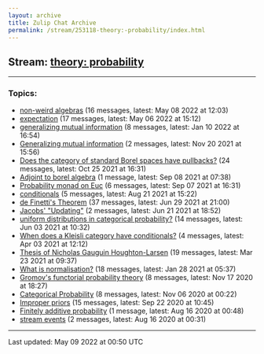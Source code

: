 ```yaml
---
layout: archive
title: Zulip Chat Archive
permalink: /stream/253118-theory:-probability/index.html
---
```


## Stream: [theory: probability](https://mattecapu.github.io/ct-zulip-archive/stream/253118-theory:-probability/index.html)
---

### Topics:

* [non-weird algebras](topic/topic_non-weird.20algebras.html) (16 messages, latest: May 08 2022 at 12:03)
* [expectation](topic/topic_expectation.html) (17 messages, latest: May 06 2022 at 15:12)
* [generalizing mutual information](topic/topic_generalizing.20mutual.20information.html) (8 messages, latest: Jan 10 2022 at 16:54)
* [Generalizing mutual information](topic/topic_Generalizing.20mutual.20information.html) (2 messages, latest: Nov 20 2021 at 15:56)
* [Does the category of standard Borel spaces have pullbacks?](topic/topic_Does.20the.20category.20of.20standard.20Borel.20spaces.20have.20pullbacks.3F.html) (24 messages, latest: Oct 25 2021 at 16:31)
* [Adjoint to borel algebra](topic/topic_Adjoint.20to.20borel.20algebra.html) (1 message, latest: Sep 08 2021 at 07:38)
* [Probability monad on Euc](topic/topic_Probability.20monad.20on.20Euc.html) (6 messages, latest: Sep 07 2021 at 16:31)
* [conditionals](topic/topic_conditionals.html) (5 messages, latest: Aug 21 2021 at 15:22)
* [de Finetti's Theorem](topic/topic_de.20Finetti's.20Theorem.html) (37 messages, latest: Jun 29 2021 at 21:00)
* [Jacobs' "Updating"](topic/topic_Jacobs'.20.22Updating.22.html) (2 messages, latest: Jun 21 2021 at 18:52)
* [uniform distributions in categorical probability?](topic/topic_uniform.20distributions.20in.20categorical.20probability.3F.html) (14 messages, latest: Jun 03 2021 at 10:32)
* [When does a Kleisli category have conditionals?](topic/topic_When.20does.20a.20Kleisli.20category.20have.20conditionals.3F.html) (4 messages, latest: Apr 03 2021 at 12:12)
* [Thesis of Nicholas Gauguin Houghton-Larsen](topic/topic_Thesis.20of.20Nicholas.20Gauguin.20Houghton-Larsen.html) (19 messages, latest: Mar 23 2021 at 09:37)
* [What is normalisation?](topic/topic_What.20is.20normalisation.3F.html) (18 messages, latest: Jan 28 2021 at 05:37)
* [Gromov's functorial probability theory](topic/topic_Gromov's.20functorial.20probability.20theory.html) (8 messages, latest: Nov 17 2020 at 18:27)
* [Categorical Probability](topic/topic_Categorical.20Probability.html) (8 messages, latest: Nov 06 2020 at 00:22)
* [Improper priors](topic/topic_Improper.20priors.html) (15 messages, latest: Sep 22 2020 at 10:45)
* [Finitely additive probability](topic/topic_Finitely.20additive.20probability.html) (1 message, latest: Aug 16 2020 at 00:48)
* [stream events](topic/topic_stream.20events.html) (2 messages, latest: Aug 16 2020 at 00:31)

<hr><p>Last updated: May 09 2022 at 00:50 UTC</p>